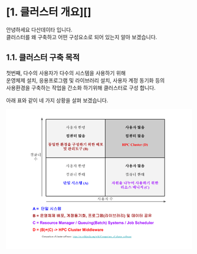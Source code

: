 # [1. 클러스터 개요][]

안녕하세요 다산데이타 입니다.  
클러스터를 왜 구축하고 어떤 구성요소로 되어 있는지 알아 보겠습니다.  


## 1.1.  클러스터 구축 목적

첫번째, 다수의 사용자가 다수의 시스템을 사용하기 위해  
운영체제 설치, 응용프로그램 및 라이브러리 설치, 사용자 계정 동기화 등의  
사용환경을 구축하는 작업을 간소화 하기위해 클러스터로 구성 합니다.  

아래 표와 같이 네 가지 상황을 살펴 보겠습니다.

![dasandata_cluster_keymap](https://github.com/dasandata/Open_HPC/blob/master/Document/User%20Guide/dasandata_cluster_keymap.png)  
